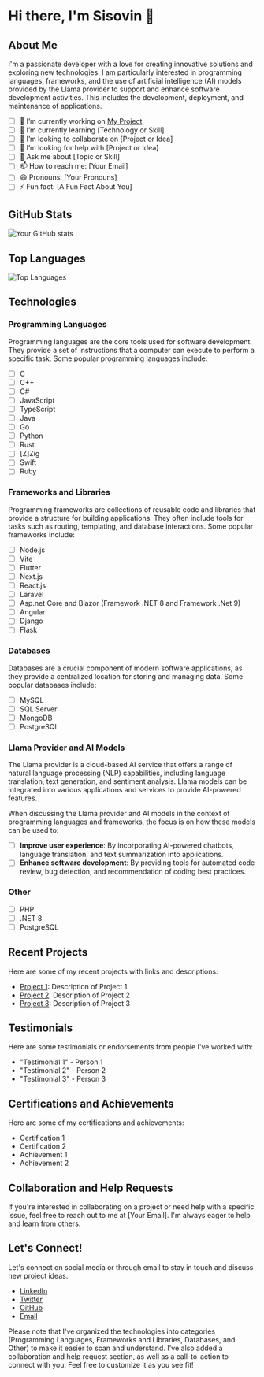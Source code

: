 # Hi there, I'm Sisovin 👋

## About Me

I'm a passionate developer with a love for creating innovative solutions and exploring new technologies. I am particularly interested in programming languages, frameworks, and the use of artificial intelligence (AI) models provided by the Llama provider to support and enhance software development activities. This includes the development, deployment, and maintenance of applications.

- [ ] 🔭 I’m currently working on [My Project](link-to-my-project)
- [ ] 🌱 I’m currently learning [Technology or Skill]
- [ ] 👯 I’m looking to collaborate on [Project or Idea]
- [ ] 🤔 I’m looking for help with [Project or Idea]
- [ ] 💬 Ask me about [Topic or Skill]
- [ ] 📫 How to reach me: [Your Email]
- [ ] 😄 Pronouns: [Your Pronouns]
- [ ] ⚡️ Fun fact: [A Fun Fact About You]

## GitHub Stats

![Your GitHub stats](https://github-readme-stats.vercel.app/api?username=sisovin&show_icons=true&theme=radical)

## Top Languages

![Top Languages](https://github-readme-stats.vercel.app/api/top-langs/?username=sisovin&layout=compact&theme=radical)

## Technologies

### Programming Languages

Programming languages are the core tools used for software development. They provide a set of instructions that a computer can execute to perform a specific task. Some popular programming languages include:

- [ ] C
- [ ] C++
- [ ] C#
- [ ] JavaScript
- [ ] TypeScript
- [ ] Java
- [ ] Go
- [ ] Python
- [ ] Rust
- [ ] [Z]Zig
- [ ] Swift
- [ ] Ruby

### Frameworks and Libraries

Programming frameworks are collections of reusable code and libraries that provide a structure for building applications. They often include tools for tasks such as routing, templating, and database interactions. Some popular frameworks include:

- [ ] Node.js
- [ ] Vite
- [ ] Flutter
- [ ] Next.js
- [ ] React.js
- [ ] Laravel
- [ ] Asp.net Core and Blazor (Framework .NET 8 and Framework .Net 9)
- [ ] Angular
- [ ] Django
- [ ] Flask

### Databases

Databases are a crucial component of modern software applications, as they provide a centralized location for storing and managing data. Some popular databases include:

- [ ] MySQL
- [ ] SQL Server
- [ ] MongoDB
- [ ] PostgreSQL

### Llama Provider and AI Models

The Llama provider is a cloud-based AI service that offers a range of natural language processing (NLP) capabilities, including language translation, text generation, and sentiment analysis. Llama models can be integrated into various applications and services to provide AI-powered features.

When discussing the Llama provider and AI models in the context of programming languages and frameworks, the focus is on how these models can be used to:

- [ ] **Improve user experience**: By incorporating AI-powered chatbots, language translation, and text summarization into applications.
- [ ] **Enhance software development**: By providing tools for automated code review, bug detection, and recommendation of coding best practices.

### Other

- [ ] PHP
- [ ] .NET 8
- [ ] PostgreSQL

## Recent Projects

Here are some of my recent projects with links and descriptions:

- [Project 1](link-to-project-1): Description of Project 1
- [Project 2](link-to-project-2): Description of Project 2
- [Project 3](link-to-project-3): Description of Project 3

## Testimonials

Here are some testimonials or endorsements from people I've worked with:

- "Testimonial 1" - Person 1
- "Testimonial 2" - Person 2
- "Testimonial 3" - Person 3

## Certifications and Achievements

Here are some of my certifications and achievements:

- Certification 1
- Certification 2
- Achievement 1
- Achievement 2

## Collaboration and Help Requests

If you're interested in collaborating on a project or need help with a specific issue, feel free to reach out to me at [Your Email]. I'm always eager to help and learn from others.

## Let's Connect!

Let's connect on social media or through email to stay in touch and discuss new project ideas.

- [LinkedIn](link-to-linkedin)
- [Twitter](link-to-twitter)
- [GitHub](link-to-github)
- [Email](mailto:your-email@example.com)

Please note that I've organized the technologies into categories (Programming Languages, Frameworks and Libraries, Databases, and Other) to make it easier to scan and understand. I've also added a collaboration and help request section, as well as a call-to-action to connect with you. Feel free to customize it as you see fit!
